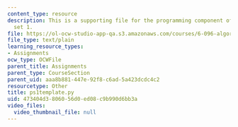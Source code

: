 ```yaml
---
content_type: resource
description: This is a supporting file for the programming component of the problem
  set 1.
file: https://ol-ocw-studio-app-qa.s3.amazonaws.com/courses/6-096-algorithms-for-computational-biology-spring-2005/473404d3806056d0ed08c9b990d6bb3a_ps1template.py
file_type: text/plain
learning_resource_types:
- Assignments
ocw_type: OCWFile
parent_title: Assignments
parent_type: CourseSection
parent_uid: aaa8b881-447e-92f8-c6ad-5a423dcdc4c2
resourcetype: Other
title: ps1template.py
uid: 473404d3-8060-56d0-ed08-c9b990d6bb3a
video_files:
  video_thumbnail_file: null
---
```

